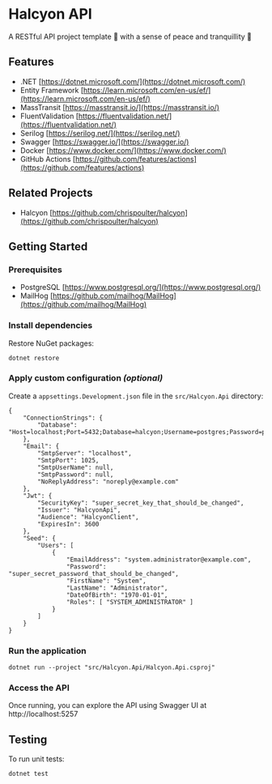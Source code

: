 # Halcyon API

A RESTful API project template :construction_worker: with a sense of peace and tranquillity :pray:

## Features

- .NET
  [https://dotnet.microsoft.com/](https://dotnet.microsoft.com/)
- Entity Framework
  [https://learn.microsoft.com/en-us/ef/](https://learn.microsoft.com/en-us/ef/)
- MassTransit
  [https://masstransit.io/](https://masstransit.io/)
- FluentValidation
  [https://fluentvalidation.net/](https://fluentvalidation.net/)
- Serilog
  [https://serilog.net/](https://serilog.net/)
- Swagger
  [https://swagger.io/](https://swagger.io/)
- Docker
  [https://www.docker.com/](https://www.docker.com/)
- GitHub Actions
  [https://github.com/features/actions](https://github.com/features/actions)

## Related Projects

- Halcyon
  [https://github.com/chrispoulter/halcyon](https://github.com/chrispoulter/halcyon)

## Getting Started

### Prerequisites

- PostgreSQL
  [https://www.postgresql.org/](https://www.postgresql.org/)
- MailHog
  [https://github.com/mailhog/MailHog](https://github.com/mailhog/MailHog)

### Install dependencies

Restore NuGet packages:

```
dotnet restore
```

### Apply custom configuration *(optional)*

Create a `appsettings.Development.json` file in the `src/Halcyon.Api` directory:

```
{
    "ConnectionStrings": {
        "Database": "Host=localhost;Port=5432;Database=halcyon;Username=postgres;Password=password"
    },
    "Email": {
        "SmtpServer": "localhost",
        "SmtpPort": 1025,
        "SmtpUserName": null,
        "SmtpPassword": null,
        "NoReplyAddress": "noreply@example.com"
    },
    "Jwt": {
        "SecurityKey": "super_secret_key_that_should_be_changed",
        "Issuer": "HalcyonApi",
        "Audience": "HalcyonClient",
        "ExpiresIn": 3600
    },
    "Seed": {
        "Users": [
            {
                "EmailAddress": "system.administrator@example.com",
                "Password": "super_secret_password_that_should_be_changed",
                "FirstName": "System",
                "LastName": "Administrator",
                "DateOfBirth": "1970-01-01",
                "Roles": [ "SYSTEM_ADMINISTRATOR" ]
            }
        ]
    }
}
```

### Run the application

```
dotnet run --project "src/Halcyon.Api/Halcyon.Api.csproj"
```

### Access the API

Once running, you can explore the API using Swagger UI at http://localhost:5257

## Testing

To run unit tests:

```
dotnet test
```
